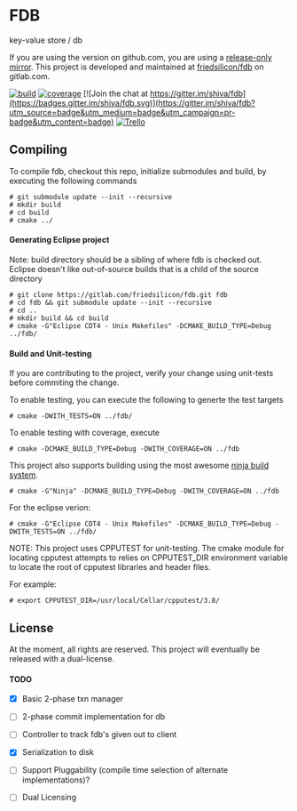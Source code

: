 # FDB

key-value store / db 

If you are using the version on github.com, you are using a [release-only mirror](https://github.com/friedsilicon/fdb). This project is developed and maintained at [friedsilicon/fdb](https://gitlab.com/friedsilicon/fdb) on gitlab.com.

[![build](https://gitlab.com/friedsilicon/fdb/badges/master/build.svg)](https://gitlab.com/friedsilicon/fdb/commits/master)
[![coverage](https://gitlab.com/friedsilicon/fdb/badges/master/coverage.svg?job=build)](https://friedsilicon.gitlab.io/fdb/coverage/)
[![Join the chat at https://gitter.im/shiva/fdb](https://badges.gitter.im/shiva/fdb.svg)](https://gitter.im/shiva/fdb?utm_source=badge&utm_medium=badge&utm_campaign=pr-badge&utm_content=badge)
[![Trello](http://res.cloudinary.com/shiva/image/upload/c_scale,w_80/v1478231913/trello-logo-blue_fy6esb.png)](https://trello.com/b/MmkbCOA2)

## Compiling

To compile fdb, checkout this repo, initialize submodules and build, by executing the following commands

    # git submodule update --init --recursive
    # mkdir build
    # cd build
    # cmake ../

#### Generating Eclipse project

Note: build directory should be a sibling of where fdb is checked out. Eclipse doesn't like out-of-source builds that is a child of the source directory

    # git clone https://gitlab.com/friedsilicon/fdb.git fdb
    # cd fdb && git submodule update --init --recursive
    # cd ..
    # mkdir build && cd build
    # cmake -G"Eclipse CDT4 - Unix Makefiles" -DCMAKE_BUILD_TYPE=Debug ../fdb/

#### Build and Unit-testing

If you are contributing to the project, verify your change using unit-tests before commiting the change.

To enable testing, you can execute the following to generte the test targets

    # cmake -DWITH_TESTS=ON ../fdb/

To enable testing with coverage, execute

    # cmake -DCMAKE_BUILD_TYPE=Debug -DWITH_COVERAGE=ON ../fdb

This project also supports building using the most awesome [ninja build system](https://ninja-build.org/).

    # cmake -G"Ninja" -DCMAKE_BUILD_TYPE=Debug -DWITH_COVERAGE=ON ../fdb

For the eclipse verion:

    # cmake -G"Eclipse CDT4 - Unix Makefiles" -DCMAKE_BUILD_TYPE=Debug -DWITH_TESTS=ON ../fdb/

NOTE: This project uses CPPUTEST for unit-testing. The cmake module for locating cpputest attempts to relies on CPPUTEST_DIR environment variable to locate the root of cpputest libraries and header files.

For example:

    # export CPPUTEST_DIR=/usr/local/Cellar/cpputest/3.8/

## License

At the moment, all rights are reserved. This project will eventually be released with a dual-license. 


#### TODO

  - [x] Basic 2-phase txn manager
  - [ ] 2-phase commit implementation for db
  - [ ] Controller to track fdb's given out to client
  - [x] Serialization to disk
  - [ ] Support Pluggability (compile time selection of alternate implementations)?
  - [ ] Dual Licensing

